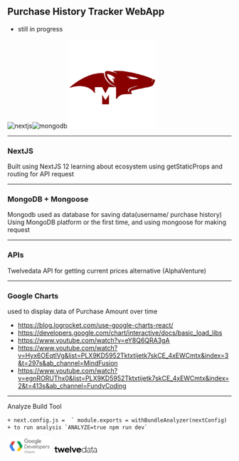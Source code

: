 ## Purchase History Tracker WebApp
* still in progress

<img src="https://github.com/ggboots/StockPurchase_WebApp/blob/main/public/nextjsIcon.png" alt="nextjs" style="width:180px;"/><img src="https://github.com/ggboots/StockPurchase_WebApp/blob/main/public/mongoDBicon.webp" alt="mongodb" style="width:200px;"/><img src="https://github.com/ggboots/Purchase-History-Tracker/blob/main/public/mongooseICON.png" alt="mongoose" style="width:200px;"/>

***
### NextJS
Built using NextJS 12
learning about ecosystem using getStaticProps and routing for API request

***
### MongoDB + Mongoose
Mongodb used as database for saving data(username/ purchase history)
Using MongoDB platform or the first time, and using mongoose for making request

***
### APIs
Twelvedata API for getting current prices 
alternative (AlphaVenture)

***

### Google Charts
used to display data of Purchase Amount over time
- https://blog.logrocket.com/use-google-charts-react/
- https://developers.google.com/chart/interactive/docs/basic_load_libs
- https://www.youtube.com/watch?v=eY8Q6QRA3gA
- https://www.youtube.com/watch?v=Hyx6OEqtlVg&list=PLX9KD5952Tktxtijetk7skCE_4xEWCmtx&index=3&t=297s&ab_channel=MindFusion
- https://www.youtube.com/watch?v=egnRORUThx0&list=PLX9KD5952Tktxtijetk7skCE_4xEWCmtx&index=2&t=413s&ab_channel=FundyCoding 

***
Analyze Build Tool
```
+ next.config.js =  ` module.exports = withBundleAnalyzer(nextConfig)
+ to run analysis `ANALYZE=true npm run dev`
```

<img src="https://github.com/ggboots/Purchase-History-Tracker/blob/main/public/googleChartIcon.png" alt="GoogleChart" style="width:100px;"/>
<img src="https://github.com/ggboots/Purchase-History-Tracker/blob/main/public/twelvedata.png" alt="TwelveData" style="width:100px;"/>
